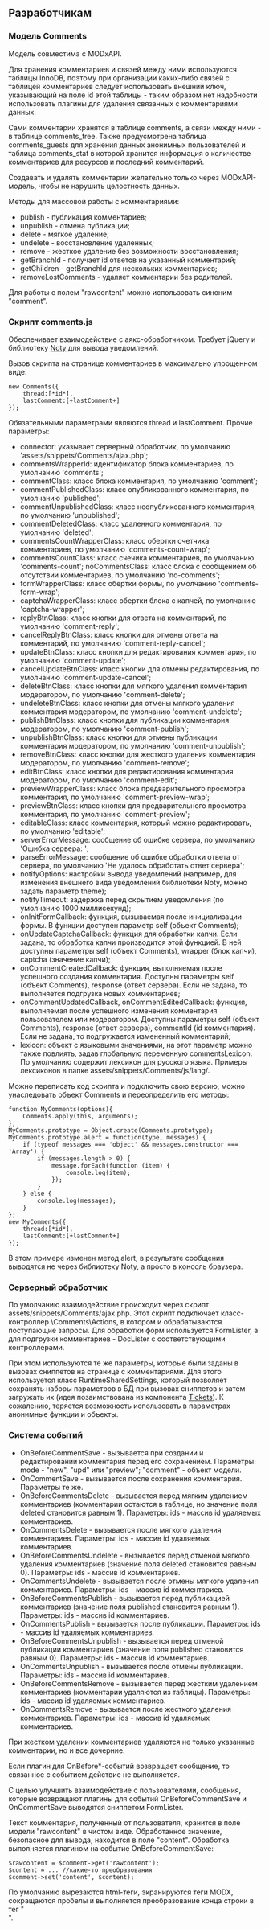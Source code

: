 ## Разработчикам
### Модель Comments
Модель совместима с MODxAPI.

Для хранения комментариев и связей между ними используются таблицы InnoDB, поэтому при организации каких-либо связей с таблицей комментариев следует использовать внешний ключ, указывающий на поле id этой таблицы - таким образом нет надобности использовать плагины для удаления связанных с комментариями данных.

Сами комментарии хранятся в таблице comments, а связи между ними - в таблице comments_tree. Также предусмотрена таблица comments_guests для хранения данных анонимных пользователей и таблица comments_stat в которой хранится информация о количестве комментариев для ресурсов и последний комментарий.

Создавать и удалять комментарии желательно только через MODxAPI-модель, чтобы не нарушить целостность данных.

Методы для массовой работы с комментариями:
* publish - публикация комментариев;
* unpublish - отмена публикации;
* delete - мягкое удаление;
* undelete - восстановление удаленных;
* remove - жесткое удаление без возможности восстановления;
* getBranchId - получает id ответов на указанный комментарий;
* getChildren - getBranchId для нескольких комментариев;
* removeLostComments - удаляет комментарии без родителей.

Для работы с полем "rawcontent" можно использовать синоним "comment".

### Скрипт comments.js
Обеспечивает взаимодействие с аякс-обработчиком. Требует jQuery и библиотеку [Noty](https://ned.im/noty/#/) для вывода уведомлений. 

Вызов скрипта на странице комментариев в максимально упрощенном виде:
```
new Comments({
    thread:[*id*],
    lastComment:[+lastComment+]
});
```
Обязательными параметрами являются thread и lastComment. Прочие параметры:
* connector: указывает серверный обработчик, по умолчанию 'assets/snippets/Comments/ajax.php';
* commentsWrapperId: идентификатор блока комментариев, по умолчанию 'comments';
* commentClass: класс блока комментария, по умолчанию 'comment';
* commentPublishedClass: класс опубликованного комментария, по умолчанию 'published';
* commentUnpublishedClass: класс неопубликованного комментария, по умолчанию 'unpublished';
* commentDeletedClass: класс удаленного комментария, по умолчанию 'deleted';
* commentsCountWrapperClass: класс обертки счетчика комментариев, по умолчанию 'comments-count-wrap';
* commentsCountClass: класс счечика комментариев, по умолчанию 'comments-count';
noCommentsClass: класс блока с сообщением об отсутствии комментариев, по умолчанию 'no-comments';
* formWrapperClass: класс обертки формы, по умолчанию 'comments-form-wrap';
* captchaWrapperСlass: класс обертки блока с капчей, по умолчанию 'captcha-wrapper';
* replyBtnClass: класс кнопки для ответа на комментарий, по умолчанию 'comment-reply';
* cancelReplyBtnClass: класс кнопки для отмены ответа на комментарий, по умолчанию 'comment-reply-cancel';
* updateBtnClass: класс кнопки для редактирования комментария, по умолчанию 'comment-update';
* cancelUpdateBtnClass: класс кнопки для отмены редактирования, по умолчанию 'comment-update-cancel';
* deleteBtnClass: класс кнопки для мягкого удаления комментария модератором, по умолчанию 'comment-delete';
* undeleteBtnClass: класс кнопки для отмены мягкого удаления комментария модератором, по умолчанию 'comment-undelete';
* publishBtnClass: класс кнопки для публикации комментария модератором, по умолчанию 'comment-publish';
* unpublishBtnClass: класс кнопки для отмены публикации комментария модератором, по умолчанию 'comment-unpublish';
* removeBtnClass: класс кнопки для жесткого удаления комментария модератором, по умолчанию 'comment-remove';
* editBtnClass: класс кнопки для редактирования комментария модератором, по умолчанию 'comment-edit';
* previewWrapperClass: класс блока предварительного просмотра комментария, по умолчанию 'comment-preview-wrap';
* previewBtnClass: класс кнопки для предварительного просмотра комментария, по умолчанию 'comment-preview';
* editableClass: класс комментария, который можно редактировать, по умолчанию 'editable';
* serverErrorMessage: сообщение об ошибке сервера, по умолчанию 'Ошибка сервера: ';
* parseErrorMessage: сообщение об ошибке обработки ответа от сервера, по умолчанию 'Не удалось обработать ответ сервера';
* notifyOptions: настройки вывода уведомлений (например, для изменения внешнего вида уведомлений библиотеки Noty, можно задать параметр theme);
* notifyTimeout: задержка перед скрытием уведомления (по умолчанию 1000 миллисекунд);
* onInitFormCallback: функция, вызываемая после инициализации формы. В функции доступен параметр self (объект Comments);
* onUpdateCaptchaCallback: функция для обработки капчи. Если задана, то обработка капчи производится этой функцией. В ней доступны параметры self (объект Comments), wrapper (блок капчи), captcha (значение капчи);
* onCommentCreatedCallback: функция, выполняемая после успешного создания комментария. Доступны параметры self (объект Comments), response (ответ сервера). Если не задана, то выполняется подгрузка новых комментариев;
* onCommentUpdatedCallback, onCommentEditedCallback: функция, выполняемая после успешного изменения комментария пользователем или модератором. Доступны параметры self (объект Comments), response (ответ сервера), commentId (id комментария). Если не задана, то подгружается измененный комментарий;
* lexicon: объект с языковыми значениями, на этот параметр можно также повлиять, задав глобальную переменную commentsLexicon. По умолчанию содержит лексикон для русского языка. Примеры лексиконов в папке assets/snippets/Comments/js/lang/.

Можно переписать код скрипта и подключить свою версию, можно унаследовать объект Comments и переопределить его методы:
```
function MyComments(options){
    Comments.apply(this, arguments);
};
MyComments.prototype = Object.create(Comments.prototype);
MyComments.prototype.alert = function(type, messages) {
    if (typeof messages === 'object' && messages.constructor === 'Array') {
        if (messages.length > 0) {
            message.forEach(function (item) {
                console.log(item);
            });
        }
    } else {
        console.log(messages);
    }
};
new MyComments({
    thread:[*id*],
    lastComment:[+lastComment+]
});
```

В этом примере изменен метод alert, в результате сообщения выводятся не через библиотеку Noty, а просто в консоль браузера.

### Серверный обработчик
По умолчанию взаимодействие происходит через скрипт assets/snippets/Comments/ajax.php. Этот скрипт подключает класс-контроллер \Comments\Actions, в котором и обрабатываются поступающие запросы. Для обработки форм используется FormLister, а для подгрузки комментариев - DocLister с соответствующими контроллерами.

При этом используются те же параметры, которые были заданы в вызовах сниппетов на странице с комментариями. Для этого используется класс RuntimeSharedSettings, который позволяет сохранять наборы параметров в БД при вызовах сниппетов и затем загружать их (идея позаимствована из компонента [Tickets](https://github.com/bezumkin/tickets/)). К сожалению, теряется возможность использовать в параметрах анонимные функции и объекты. 

### Система событий
 
* OnBeforeCommentSave - вызывается при создании и редактировании комментария перед его сохранением. Параметры: mode - "new", "upd" или "preview";  "comment" - объект модели. 
* OnCommentSave - вызывается после сохранения комментария. Параметры те же.
* OnBeforeCommentsDelete - вызывается перед мягким удалением комментариев (комментарии остаются в таблице, но значение поля deleted становится равным 1). Параметры: ids - массив id удаляемых комментариев.
* OnCommentsDelete  - вызывается после мягкого удаления комментариев. Параметры: ids - массив id удаляемых комментариев. 
* OnBeforeCommentsUndelete - вызывается перед отменой мягкого удаления комментариев (значение поля deleted становится равным 0). Параметры: ids - массив id комментариев.
* OnCommentsUndelete - вызывается после отмены мягкого удаления комментариев. Параметры: ids - массив id комментариев. 
* OnBeforeCommentsPublish - вызывается перед публикацией комментариев (значение поля published становится равным 1). Параметры: ids - массив id комментариев.
* OnCommentsPublish - вызывается после публикации. Параметры: ids - массив id удаляемых комментариев. 
* OnBeforeCommentsUnpublish - вызывается перед отменой публикации комментариев (значение поля published становится равным 0). Параметры: ids - массив id комментариев.
* OnCommentsUnpublish  - вызывается после отмены публикации. Параметры: ids - массив id комментариев. 
* OnBeforeCommentsRemove - вызывается перед жестким удалением комментариев (комментарии удаляются из таблицы). Параметры: ids - массив id удаляемых комментариев.
* OnCommentsRemove - вызывается после жесткого удаления комментариев. Параметры: ids - массив id удаляемых комментариев. 

При жестком удалении комментариев удаляются не только указанные комментарии, но и все дочерние.

Если плагин для OnBefore*-событий возвращает сообщение, то связанное с событием действие не выполняется.

С целью улучшить взаимодействие с пользователями, сообщения, которые возвращают плагины для событий OnBeforeCommentSave и OnCommentSave выводятся сниппетом FormLister.

Текст комментария, полученный от пользователя, хранится в поле модели "rawcontent" в чистом виде. Обработанное значение, безопасное для вывода, находится в поле "content". Обработка выполняется плагином на событие OnBeforeCommentSave:
```
$rawcontent = $comment->get('rawcontent');
$content = ... //какие-то преобразования
$comment->set('content', $content);
``` 

По умолчанию вырезаются html-теги, экранируются теги MODX, сокращаются пробелы и выполняется преобразование конца строки в тег "<br>".
